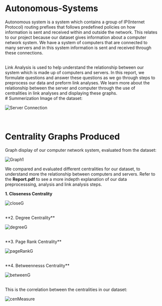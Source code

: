 # Autonomous-Systems
Autonomous system is a system which contains a group of IP(Internet Protocol) routing prefixes
that follows predefined policies on how information is sent and received within and outside the
network. This relates to our project because our dataset gives information about a computer
network system. We have a system of computers that are connected to many servers and in this
system information is sent and received through these connections.

<br>
Link Analysis is used to help understand the relationship between our system which is made up
of computers and servers. In this report, we formulate questions and answer these questions as
we go through steps to preprocess our data and preform link analyses. We learn more about the
relationship between the server and computer through the use of centralities in link analyses and
displaying these graphs.

<br>
# Summerization Image of the dataset:
<br>

![Server Connection](https://user-images.githubusercontent.com/44726422/231736691-a4a1a455-31ce-45dc-8eaf-5b2bf67d1ac1.png)

<br>

# Centrality Graphs Produced
Graph display of our computer network system, evaluated from the dataset:<br>

![Graph1](https://user-images.githubusercontent.com/44726422/231736663-645a2463-9d1f-456b-82c7-4b880439a404.png)

We compared and evaluated different centralities for our dataset, to understand more the relationship between computers and servers. Refer to the **Report.pdf** to see a more indepth explanation of our data preprocesssing, analysis and link analysis steps.<br>


**1. Closeness Centrality**

![closeG](https://user-images.githubusercontent.com/44726422/231739239-7ab6be55-611c-47a9-827d-be47d9ae92b9.png)

  
<br>
**2. Degree Centrality**

  ![degreeG](https://user-images.githubusercontent.com/44726422/231739267-543da6d6-86f1-49da-81da-9129aa7a4948.png)


<br>
**3. Page Rank Centrality** <br>

  ![pageRankG](https://user-images.githubusercontent.com/44726422/231739502-9de4588b-e2ce-4be6-8b80-3578d0162e3f.png)

  
<br>
**4. Betweennesss Centrality**

![betweenG](https://user-images.githubusercontent.com/44726422/231739521-224220ad-24c0-4d8a-bed6-e3dc2631072b.png)


<br>
This is the correlation between the centralities in our dataset:<br>
  
![cenMeasure](https://user-images.githubusercontent.com/44726422/231737881-0c8ba8f9-27a1-4052-95e6-b970debfbd0a.png)
